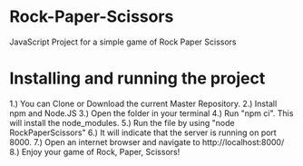 # Rock-Paper-Scissors
JavaScript Project for a simple game of Rock Paper Scissors


# Installing and running the project
1.) You can Clone or Download the current Master Repository.
2.) Install npm and Node.JS
3.) Open the folder in your terminal
4.) Run "npm ci". This will install the node_modules.
5.) Run the file by using "node RockPaperScissors" 
6.) It will indicate that the server is running on port 8000.
7.) Open an internet browser and navigate to http://localhost:8000/
8.) Enjoy your game of Rock, Paper, Scissors!

